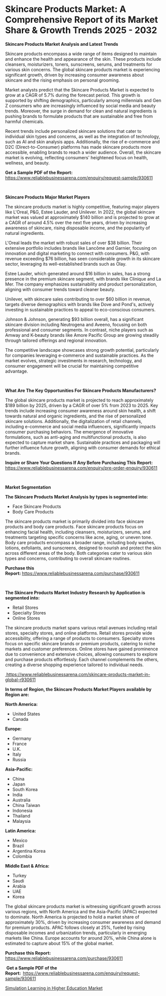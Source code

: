 <p><h1>Skincare Products Market: A Comprehensive Report of its Market Share & Growth Trends 2025 - 2032</h1></p><p><strong>Skincare Products Market Analysis and Latest Trends</strong></p>
<p><p>Skincare products encompass a wide range of items designed to maintain and enhance the health and appearance of the skin. These products include cleansers, moisturizers, toners, sunscreens, serums, and treatments for various skin concerns. The global skincare products market is experiencing significant growth, driven by increasing consumer awareness about skincare and the rising emphasis on personal grooming.</p><p>Market analysts predict that the Skincare Products Market is expected to grow at a CAGR of 5.7% during the forecast period. This growth is supported by shifting demographics, particularly among millennials and Gen Z consumers who are increasingly influenced by social media and beauty trends. Moreover, the surge in demand for clean and natural ingredients is pushing brands to formulate products that are sustainable and free from harmful chemicals.</p><p>Recent trends include personalized skincare solutions that cater to individual skin types and concerns, as well as the integration of technology, such as AI and skin analysis apps. Additionally, the rise of e-commerce and D2C (Direct-to-Consumer) platforms has made skincare products more accessible, enabling brands to reach a wider audience. Overall, the skincare market is evolving, reflecting consumers' heightened focus on health, wellness, and beauty.</p></p>
<p><strong>Get a Sample PDF of the Report:&nbsp;</strong> <a href="https://www.reliablebusinessarena.com/enquiry/request-sample/930611?utm_campaign=2004&utm_medium=2&utm_source=Github&utm_content=ia&utm_term=21032025&utm_id=skincare-products">https://www.reliablebusinessarena.com/enquiry/request-sample/930611</a></p>
<p>&nbsp;</p>
<p><strong>Skincare Products Major Market Players</strong></p>
<p><p>The skincare products market is highly competitive, featuring major players like L'Oreal, P&G, Estee Lauder, and Unilever. In 2022, the global skincare market was valued at approximately $140 billion and is projected to grow at a CAGR of around 4.5% over the next five years, driven by increasing awareness of skincare, rising disposable income, and the popularity of natural ingredients.</p><p>L'Oreal leads the market with robust sales of over $38 billion. Their extensive portfolio includes brands like Lancôme and Garnier, focusing on innovation and digital marketing to connect with consumers. P&G, with revenue exceeding $76 billion, has seen considerable growth in its skincare sector, leveraging its well-established brands such as Olay.</p><p>Estee Lauder, which generated around $16 billion in sales, has a strong presence in the premium skincare segment, with brands like Clinique and La Mer. The company emphasizes sustainability and product personalization, aligning with consumer trends toward cleaner beauty.</p><p>Unilever, with skincare sales contributing to over $60 billion in revenue, targets diverse demographics with brands like Dove and Pond's, actively investing in sustainable practices to appeal to eco-conscious consumers.</p><p>Johnson & Johnson, generating $93 billion overall, has a significant skincare division including Neutrogena and Aveeno, focusing on both professional and consumer segments. In contrast, niche players such as Amway and K-beauty brands like Amore Pacific Group are growing steadily through tailored offerings and regional innovation.</p><p>The competitive landscape showcases strong growth potential, particularly for companies leveraging e-commerce and sustainable practices. As the market evolves, strategic investments in research, technology, and consumer engagement will be crucial for maintaining competitive advantage.</p></p>
<p>&nbsp;</p>
<p><strong>What Are The Key Opportunities For Skincare Products Manufacturers?</strong></p>
<p><p>The global skincare products market is projected to reach approximately $189 billion by 2025, driven by a CAGR of over 5% from 2023 to 2025. Key trends include increasing consumer awareness around skin health, a shift towards natural and organic ingredients, and the rise of personalized skincare solutions. Additionally, the digitalization of retail channels, including e-commerce and social media influencers, significantly impacts consumer purchasing behaviors. The emergence of innovative formulations, such as anti-aging and multifunctional products, is also expected to capture market share. Sustainable practices and packaging will further influence future growth, aligning with consumer demands for ethical brands.</p></p>
<p><strong>Inquire or Share Your Questions If Any Before Purchasing This Report:</strong> <a href="https://www.reliablebusinessarena.com/enquiry/pre-order-enquiry/930611?utm_campaign=2004&utm_medium=2&utm_source=Github&utm_content=ia&utm_term=21032025&utm_id=skincare-products">https://www.reliablebusinessarena.com/enquiry/pre-order-enquiry/930611</a></p>
<p>&nbsp;</p>
<p><strong>Market Segmentation</strong></p>
<p><strong>The Skincare Products Market Analysis by types is segmented into:</strong></p>
<p><ul><li>Face Skincare Products</li><li>Body Care Products</li></ul></p>
<p><p>The skincare products market is primarily divided into face skincare products and body care products. Face skincare products focus on enhancing facial health, including cleansers, moisturizers, serums, and treatments targeting specific concerns like acne, aging, or uneven tone. Body care products encompass a broader range, including body washes, lotions, exfoliants, and sunscreens, designed to nourish and protect the skin across different areas of the body. Both categories cater to various skin types and concerns, contributing to overall skincare routines.</p></p>
<p><strong>Purchase this Report:&nbsp;</strong><a href="https://www.reliablebusinessarena.com/purchase/930611?utm_campaign=2004&utm_medium=2&utm_source=Github&utm_content=ia&utm_term=21032025&utm_id=skincare-products">https://www.reliablebusinessarena.com/purchase/930611</a></p>
<p>&nbsp;</p>
<p><strong>The Skincare Products Market Industry Research by Application is segmented into:</strong></p>
<p><ul><li>Retail Stores</li><li>Specialty Stores</li><li>Online Stores</li></ul></p>
<p><p>The skincare products market spans various retail avenues including retail stores, specialty stores, and online platforms. Retail stores provide wide accessibility, offering a range of products to consumers. Specialty stores focus on specific skincare brands or premium products, catering to niche markets and customer preferences. Online stores have gained prominence due to convenience and extensive choices, allowing consumers to explore and purchase products effortlessly. Each channel complements the others, creating a diverse shopping experience tailored to individual needs.</p></p>
<p><a href="https://www.reliablebusinessarena.com/skincare-products-market-in-global-r930611?utm_campaign=2004&utm_medium=2&utm_source=Github&utm_content=ia&utm_term=21032025&utm_id=skincare-products">&nbsp;https://www.reliablebusinessarena.com/skincare-products-market-in-global-r930611</a></p>
<p><strong>In terms of Region, the Skincare Products Market Players available by Region are:</strong></p>
<p>
    <p> <strong> North America: </strong>
        <ul>
            <li>United States</li>
            <li>Canada</li>
        </ul>
        </p> 
    <p> <strong> Europe: </strong>
        <ul>
            <li>Germany</li>
            <li>France</li>
            <li>U.K.</li>
            <li>Italy</li>
            <li>Russia</li>
        </ul>
        </p> 
    <p> <strong> Asia-Pacific: </strong>
        <ul>
            <li>China</li>
            <li>Japan</li>
            <li>South Korea</li>
            <li>India</li>
            <li>Australia</li>
            <li>China Taiwan</li>
            <li>Indonesia</li>
            <li>Thailand</li>
            <li>Malaysia</li>
        </ul>
        </p> 
    <p> <strong> Latin America: </strong>
        <ul>
            <li>Mexico</li>
            <li>Brazil</li>
            <li>Argentina Korea</li>
            <li>Colombia</li>
        </ul>
        </p> 
    <p> <strong> Middle East & Africa: </strong>
        <ul>
            <li>Turkey</li>
            <li>Saudi</li>
            <li>Arabia</li>
            <li>UAE</li>
            <li>Korea</li>
        </ul>
    </p>
    </p>
<p><p>The global skincare products market is witnessing significant growth across various regions, with North America and the Asia-Pacific (APAC) expected to dominate. North America is projected to hold a market share of approximately 30%, driven by increasing consumer awareness and demand for premium products. APAC follows closely at 25%, fueled by rising disposable incomes and urbanization trends, particularly in emerging markets like China. Europe accounts for around 20%, while China alone is estimated to capture about 15% of the global market.</p></p>
<p><strong>Purchase this Report: </strong><a href="https://www.reliablebusinessarena.com/purchase/930611?utm_campaign=2004&utm_medium=2&utm_source=Github&utm_content=ia&utm_term=21032025&utm_id=skincare-products">https://www.reliablebusinessarena.com/purchase/930611</a></p>
<p>&nbsp;<strong>Get a Sample PDF of the Report:&nbsp;&nbsp;</strong><a href="https://www.reliablebusinessarena.com/enquiry/request-sample/930611?utm_campaign=2004&utm_medium=2&utm_source=Github&utm_content=ia&utm_term=21032025&utm_id=skincare-products">https://www.reliablebusinessarena.com/enquiry/request-sample/930611</a></p>
<p><strong></strong></p>
<p><p><a href="https://github.com/globismark/Market-Research-Report-List-6/blob/main/simulation-learning-in-higher-education-market.md?utm_campaign=2004&utm_medium=2&utm_source=Github&utm_content=ia&utm_term=21032025&utm_id=skincare-products">Simulation Learning in Higher Education Market</a></p></p>